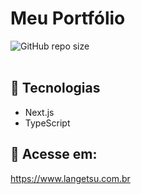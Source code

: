 # Meu Portfólio

<div display="flex">
<img alt="GitHub repo size" src="https://img.shields.io/github/repo-size/joaogabrielfragosojardim/myportfolio">
<div/>
<br/>

## 👾 Tecnologias

* Next.js
* TypeScript

  
## 🚀 Acesse em: 
https://www.langetsu.com.br
